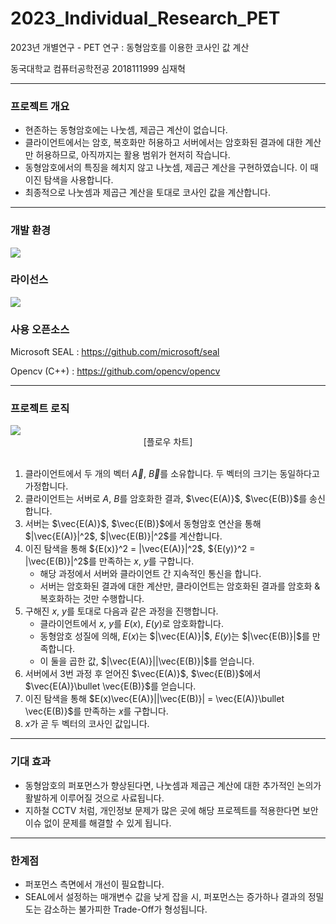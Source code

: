 # 2023_Individual_Research_PET
2023년 개별연구 - PET 연구 :
동형암호를 이용한 코사인 값 계산 

동국대학교 컴퓨터공학전공 2018111999 심재혁

----------------------------

### 프로젝트 개요
- 현존하는 동형암호에는 나눗셈, 제곱근 계산이 없습니다.
- 클라이언트에서는 암호, 복호화만 허용하고 서버에서는 암호화된 결과에 대한 계산만 허용하므로, 아직까지는 활용 범위가 현저히 작습니다.
- 동형암호에서의 특징을 헤치지 않고 나눗셈, 제곱근 계산을 구현하였습니다. 이 때 이진 탐색을 사용합니다.
- 최종적으로 나눗셈과 제곱근 계산을 토대로 코사인 값을 계산합니다.

----------------------------

### 개발 환경
<p>
  <img src = "https://img.shields.io/badge/logo-C++ 17-pink?logo=cplusplus">
</p>

### 라이선스
 <img src = "https://img.shields.io/badge/license-MIT-orange">

### 사용 오픈소스
Microsoft SEAL : https://github.com/microsoft/seal

Opencv (C++) : https://github.com/opencv/opencv

----------------------------

### 프로젝트 로직
 <img src= https://github.com/hiwg08/2023_Individual_Research_PET/assets/91325459/1bb81efa-e595-482a-b615-2a5742be5cb3>
<div align="center">[플로우 차트]</div>

<br/>

1. 클라이언트에서 두 개의 벡터 $\vec{A}$, $\vec{B}$를 소유합니다. 두 벡터의 크기는 동일하다고 가정합니다.
2. 클라이언트는 서버로 $A$, $B$를 암호화한 결과, $\vec{E(A)}$, $\vec{E(B)}$를 송신합니다.
3. 서버는 $\vec{E(A)}$, $\vec{E(B)}$에서 동형암호 연산을 통해 $|\vec{E(A)}|^2$, $|\vec{E(B)}|^2$를 계산합니다.
4. 이진 탐색을 통해 ${E(x)}^2 = |\vec{E(A)}|^2$, ${E(y)}^2 = |\vec{E(B)}|^2$를 만족하는 $x$, $y$를 구합니다.
   - 해당 과정에서 서버와 클라이언트 간 지속적인 통신을 합니다.
   - 서버는 암호화된 결과에 대한 계산만, 클라이언트는 암호화된 결과를 암호화 & 복호화하는 것만 수행합니다.
5. 구해진 $x$, $y$를 토대로 다음과 같은 과정을 진행합니다.
   - 클라이언트에서 $x$, $y$를 $E(x)$, $E(y)$로 암호화합니다.
   - 동형암호 성질에 의해, $E(x)$는 $|\vec{E(A)}|$, $E(y)$는 $|\vec{E(B)}|$를 만족합니다.
   - 이 둘을 곱한 값, $|\vec{E(A)}||\vec{E(B)}|$를 얻습니다.
6. 서버에서 3번 과정 후 얻어진 $\vec{E(A)}$, $\vec{E(B)}$에서 $\vec{E(A)}\bullet \vec{E(B)}$를 얻습니다.
7. 이진 탐색을 통해 $E(x)\vec{E(A)}||\vec{E(B)}| = \vec{E(A)}\bullet \vec{E(B)}$를 만족하는 $x$를 구합니다.
8. $x$가 곧 두 벡터의 코사인 값입니다.
----------------------------

### 기대 효과
- 동형암호의 퍼포먼스가 향상된다면, 나눗셈과 제곱근 계산에 대한 추가적인 논의가 활발하게 이루어질 것으로 사료됩니다.
- 지하철 CCTV 처럼, 개인정보 문제가 많은 곳에 해당 프로젝트를 적용한다면 보안 이슈 없이 문제를 해결할 수 있게 됩니다.

----------------------------
### 한계점
- 퍼포먼스 측면에서 개선이 필요합니다.
- SEAL에서 설정하는 매개변수 값을 낮게 잡을 시, 퍼포먼스는 증가하나 결과의 정밀도는 감소하는 불가피한 Trade-Off가 형성됩니다.